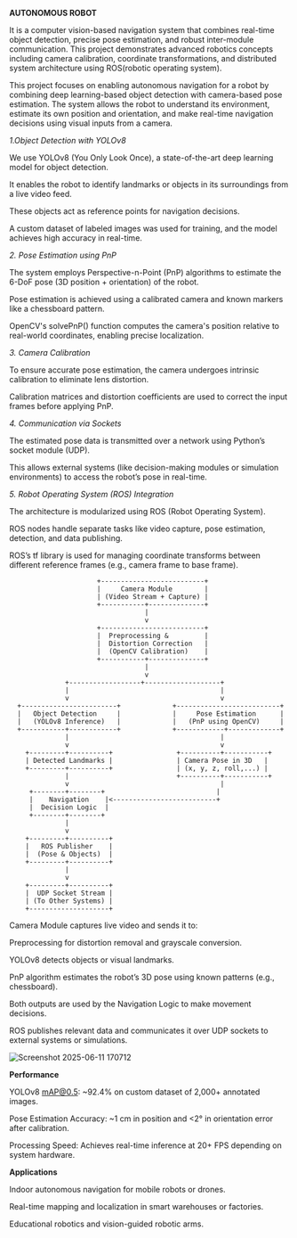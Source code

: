 **AUTONOMOUS ROBOT**

It is a computer vision-based navigation system that combines real-time object detection, precise pose estimation, and robust inter-module communication. This project demonstrates advanced robotics concepts including camera calibration, coordinate transformations, and distributed system architecture using ROS(robotic operating system).

This project focuses on enabling autonomous navigation for a robot by combining deep learning-based object detection with camera-based pose estimation. The system allows the robot to understand its environment, estimate its own position and orientation, and make real-time navigation decisions using visual inputs from a camera.

_1.Object Detection with YOLOv8_

We use YOLOv8 (You Only Look Once), a state-of-the-art deep learning model for object detection.

It enables the robot to identify landmarks or objects in its surroundings from a live video feed.

These objects act as reference points for navigation decisions.

A custom dataset of labeled images was used for training, and the model achieves high accuracy in real-time.

_2. Pose Estimation using PnP_

The system employs Perspective-n-Point (PnP) algorithms to estimate the 6-DoF pose (3D position + orientation) of the robot.

Pose estimation is achieved using a calibrated camera and known markers like a chessboard pattern.

OpenCV's solvePnP() function computes the camera's position relative to real-world coordinates, enabling precise localization.

_3. Camera Calibration_

To ensure accurate pose estimation, the camera undergoes intrinsic calibration to eliminate lens distortion.

Calibration matrices and distortion coefficients are used to correct the input frames before applying PnP.

_4. Communication via Sockets_

The estimated pose data is transmitted over a network using Python’s socket module (UDP).

This allows external systems (like decision-making modules or simulation environments) to access the robot’s pose in real-time.

_5. Robot Operating System (ROS) Integration_

The architecture is modularized using ROS (Robot Operating System).

ROS nodes handle separate tasks like video capture, pose estimation, detection, and data publishing.

ROS’s tf library is used for managing coordinate transforms between different reference frames (e.g., camera frame to base frame).

                          +--------------------------+
                          |     Camera Module        |
                          | (Video Stream + Capture) |
                          +-----------+--------------+
                                      |
                                      v
                          +--------------------------+
                          |  Preprocessing &         |
                          |  Distortion Correction   |
                          |  (OpenCV Calibration)    |
                          +-----------+--------------+
                                      |
                                      v
                  +------------------+-------------------+
                  |                                      |
                  v                                      v
      +------------------------+             +--------------------------+
      |   Object Detection     |             |     Pose Estimation      |
      |   (YOLOv8 Inference)   |             |   (PnP using OpenCV)     |
      +-----------+------------+             +------------+-------------+
                  |                                      |
                  v                                      v
        +---------+----------+                +----------+-----------+
        | Detected Landmarks |                | Camera Pose in 3D   |
        +---------+----------+                | (x, y, z, roll,...) |
                  |                           +----------+-----------+
                  v                                      |
         +--------+--------+                            |
         |    Navigation    |<--------------------------+
         |  Decision Logic  |
         +--------+--------+
                  |
                  v
        +---------+----------+
        |   ROS Publisher    |
        |  (Pose & Objects)  |
        +---------+----------+
                  |
                  v
        +---------+----------+
        |  UDP Socket Stream |
        | (To Other Systems) |
        +--------------------+


Camera Module captures live video and sends it to:

Preprocessing for distortion removal and grayscale conversion.

YOLOv8 detects objects or visual landmarks.

PnP algorithm estimates the robot’s 3D pose using known patterns (e.g., chessboard).

Both outputs are used by the Navigation Logic to make movement decisions.

ROS publishes relevant data and communicates it over UDP sockets to external systems or simulations.

![Screenshot 2025-06-11 170712](https://github.com/user-attachments/assets/47fb3075-7cc1-4d5e-bb9c-7dc1a6921863)


**Performance**

YOLOv8 mAP@0.5: ~92.4% on custom dataset of 2,000+ annotated images.

Pose Estimation Accuracy: ~1 cm in position and <2° in orientation error after calibration.

Processing Speed: Achieves real-time inference at 20+ FPS depending on system hardware.


**Applications**

Indoor autonomous navigation for mobile robots or drones.

Real-time mapping and localization in smart warehouses or factories.

Educational robotics and vision-guided robotic arms.
